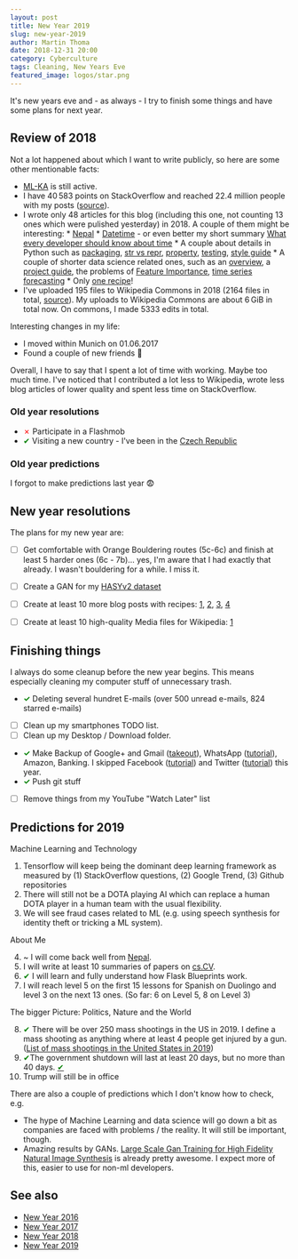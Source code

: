 ```yaml
---
layout: post
title: New Year 2019
slug: new-year-2019
author: Martin Thoma
date: 2018-12-31 20:00
category: Cyberculture
tags: Cleaning, New Years Eve
featured_image: logos/star.png
---
```


It's new years eve and - as always - I try to finish some things and have some
plans for next year.


## Review of 2018

Not a lot happened about which I want to write publicly, so here are some other
mentionable facts:

* [ML-KA](https://ml-ka.de/) is still active.
* I have 40&thinsp;583&nbsp;points on StackOverflow and reached 22.4&nbsp;million people
  with my posts ([source](http://stackoverflow.com/users/562769/martin-thoma)).
* I wrote only 48&nbsp;articles for this blog (including this one, not counting 13 ones which were pulished yesterday) in 2018. A couple
  of them might be interesting:
      * [Nepal](https://martin-thoma.com/nepal)
      * [Datetime](https://martin-thoma.com/datetime/) - or even better my short summary [What every developer should know about time](https://zenodo.org/record/1443533)
      * A couple about details in Python such as [packaging](https://martin-thoma.com/python-projects/), [str vs repr](https://martin-thoma.com/str-vs-repr/), [property](https://martin-thoma.com/python-property/), [testing](https://martin-thoma.com/testing-python-code/), [style guide](https://martin-thoma.com/python-style-guide/)
      * A couple of shorter data science related ones, such as an [overview](https://martin-thoma.com/data-science/), a [project guide](https://martin-thoma.com/ds-project-guide/), the problems of [Feature Importance](https://martin-thoma.com/feature-importance/), [time series forecasting](https://martin-thoma.com/forecasting/)
      * Only [one recipe](https://martin-thoma.com/bala-bala/)!
* I've uploaded 195&nbsp;files to Wikipedia Commons in 2018 (2164 files in total, <a href="http://tools.wmflabs.org/ptools/uploadsum.php?user=MartinThoma">source</a>). My uploads to Wikipedia Commons
  are about 6&thinsp;GiB in total now. On commons, I made 5333&nbsp;edits in total.

Interesting changes in my life:

* I moved within Munich on 01.06.2017
* Found a couple of new friends 🙂

Overall, I have to say that I spent a lot of time with working. Maybe too much
time. I've noticed that I contributed a lot less to Wikipedia, wrote less blog
articles of lower quality and spent less time on StackOverflow.


### Old year resolutions

* <span style="color:red;">&#x2717;</span> Participate in a Flashmob
* <span style="color:green;">&#x2714;</span> Visiting a new country - I've been in the [Czech Republic](https://martin-thoma.com/prague/)


### Old year predictions

I forgot to make predictions last year 😨


## New year resolutions

The plans for my new year are:

* [ ] Get comfortable with Orange Bouldering routes (5c-6c) and finish at least
      5 harder ones (6c - 7b)… yes, I'm aware that I had exactly that already.
      I wasn't bouldering for a while. I miss it.
* [ ] Create a GAN for my [HASYv2 dataset](https://arxiv.org/a/thoma_m_1.html)
* [ ] Create at least 10 more blog posts with recipes: [1](https://martin-thoma.com/pho/), [2](https://martin-thoma.com/siomay-ayam/), [3](https://martin-thoma.com/vegetable-curry/), [4](https://martin-thoma.com/sandwich/)
* [ ] Create at least 10 high-quality Media files for Wikipedia: [1](https://de.wikipedia.org/wiki/Datei:Trigonomatric-functions.svg)


## Finishing things

I always do some cleanup before the new year begins. This means especially
cleaning my computer stuff of unnecessary trash.

* <span style="color:green;font-weight:bold;">✓</span> Deleting several hundret E-mails (over 500 unread e-mails, 824 starred e-mails)
* [ ] Clean up my smartphones TODO list.
* [ ] Clean up my Desktop / Download folder.
* <span style="color:green;font-weight:bold;">✓</span> Make Backup of Google+ and Gmail ([takeout](https://takeout.google.com/settings/takeout)), WhatsApp ([tutorial](https://www.whatsapp.com/faq/en/android/23756533)), Amazon, Banking. I skipped Facebook ([tutorial](https://www.facebook.com/help/131112897028467)) and Twitter ([tutorial](https://support.twitter.com/articles/20170320)) this year.
* <span style="color:green;font-weight:bold;">✓</span> Push git stuff
* [ ] Remove things from my YouTube "Watch Later" list


## Predictions for 2019

Machine Learning and Technology

1. Tensorflow will keep being the dominant deep learning framework as measured
   by (1) StackOverflow questions, (2) Google Trend, (3) Github repositories
2. There will still not be a DOTA playing AI which can replace a human DOTA
   player in a human team with the usual flexibility.
3. We will see fraud cases related to ML (e.g. using speech synthesis for identity theft or tricking a ML system).


About Me

4. ~ I will come back well from [Nepal](https://martin-thoma.com/nepal).
5. I will write at least 10 summaries of papers on [cs.CV](https://arxiv.org/list/cs.CV/recent).
6. <span style="color:green;">&#x2714;</span> I will learn and fully understand how Flask Blueprints work.
7. I will reach level 5 on the first 15 lessons for Spanish on Duolingo and
   level 3 on the next 13 ones. (So far: 6 on Level 5, 8 on Level 3)


The bigger Picture: Politics, Nature and the World

8. <span style="color:green;" title="The 250th happend 2nd of August already.">&#x2714;</span> There will be over 250 mass shootings in the US in 2019. I define a mass
   shooting as anything where at least 4 people get injured by a gun. ([List of mass shootings in the United States in 2019](https://en.wikipedia.org/wiki/List_of_mass_shootings_in_the_United_States_in_2019))
9. <span style="color:green;" title="35 days it was">&#x2714;</span>The government shutdown will last at least 20 days, but no more than 40 days. <a href="https://en.wikipedia.org/wiki/2018%E2%80%9319_United_States_federal_government_shutdown"><span style="color:green;">&#x2714;</span></a>
10. Trump will still be in office


There are also a couple of predictions which I don't know how to check, e.g.

* The hype of Machine Learning and data science will go down a bit as companies
  are faced with problems / the reality. It will still be important, though.
* Amazing results by GANs. [Large Scale Gan Training for High Fidelity Natural Image Synthesis](https://arxiv.org/pdf/1809.11096.pdf) is already pretty awesome. I expect more of this, easier to use for non-ml developers.


## See also

* [New Year 2016](https://martin-thoma.com/new-year-2016)
* [New Year 2017](https://martin-thoma.com/new-year-2017)
* [New Year 2018](https://martin-thoma.com/new-year-2018)
* [New Year 2019](https://martin-thoma.com/new-year-2019)
